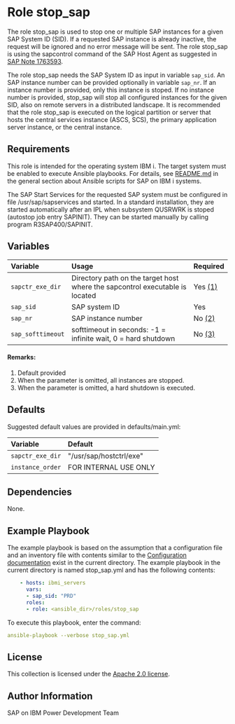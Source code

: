 # Role stop_sap

The role stop_sap is used to stop one or multiple SAP instances for a given SAP System ID (SID). If a requested SAP instance is already inactive, the request will be ignored and no error message will be sent. The role stop_sap is using the sapcontrol command of the SAP Host Agent as suggested in [SAP Note 1763593](https://launchpad.support.sap.com/#/notes/1763593).

The role stop_sap needs the SAP System ID as input in variable `sap_sid`. An SAP instance number can be provided optionally in variable `sap_nr`. If an instance number is provided, only this instance is stoped. If no instance number is provided, stop_sap will stop all configured instances for the given SID, also on remote servers in a distributed landscape. It is recommended that the role stop_sap is executed on the logical partition or server that hosts the central services instance (ASCS, SCS), the primary application server instance, or the central instance.

## Requirements

This role is intended for the operating system IBM i. The target system must be enabled to execute Ansible playbooks. For details, see [README.md](../../README.md) in the general section about Ansible scripts for SAP on IBM i systems.

The SAP Start Services for the requested SAP system must be configured in file /usr/sap/sapservices and started. In a standard installation, they are started automatically after an IPL when subsystem QUSRWRK is stoped (autostop job entry SAPINIT). They can be started manually by calling program R3SAP400/SAPINIT.

## Variables

| **Variable** | **Usage** | **Required** |
|:-------------|:----------|:-------------|
|`sapctr_exe_dir`|Directory path on the target host where the sapcontrol executable is located|Yes [(1)](#Remarks)|
|`sap_sid`|SAP system ID|Yes|
|`sap_nr`|SAP instance number|No [(2)](#Remarks)|
|`sap_softtimeout`|softtimeout in seconds: -1 = infinite wait, 0 = hard shutdown|No [(3)](#Remarks)|

#### Remarks:
1. Default provided
2. When the parameter is omitted, all instances are stopped.
3. When the parameter is omitted, a hard shutdown is executed.

## Defaults

Suggested default values are provided in defaults/main.yml:

| **Variable** | **Default** |
|:-------------|:------------|
|`sapctr_exe_dir` | "/usr/sap/hostctrl/exe" |
|`instance_order` | FOR INTERNAL USE ONLY |

## Dependencies

None.

## Example Playbook

The example playbook is based on the assumption that a configuration file and an inventory file with contents similar to the [Configuration documentation](../../../ansible#configuration) exist in the current directory. The example playbook in the current directory is named stop_sap.yml and has the following contents:

```YAML
    - hosts: ibmi_servers
      vars:
      - sap_sid: "PRD"
      roles:
      - role: <ansible_dir>/roles/stop_sap
```

To execute this playbook, enter the command:

```YAML
ansible-playbook --verbose stop_sap.yml
```

## License

This collection is licensed under the [Apache 2.0 license](http://www.apache.org/licenses/LICENSE-2.0).

## Author Information

SAP on IBM Power Development Team
